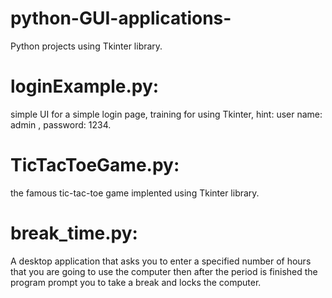 # python-GUI-applications-
Python projects using Tkinter library.

# loginExample.py: 
  simple UI for a simple login page,
  training for using Tkinter,
  hint: user name: admin , password: 1234.
  
# TicTacToeGame.py:
  the famous tic-tac-toe game implented using Tkinter library.
  
# break_time.py:
  A desktop application that asks you to enter a specified number of hours that you are going to use the computer then after the period is finished the program prompt you to take a break and locks the computer.
